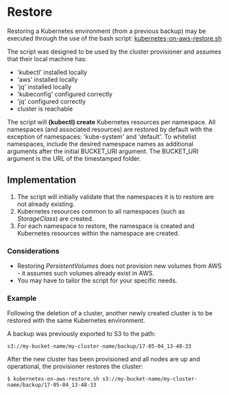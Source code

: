 # Restore
Restoring a Kubernetes environment (from a previous backup) may be executed through the use of the bash script: [kubernetes-on-aws-restore.sh](/contrib/cluster-backup/restore.sh)    

The script was designed to be used by the cluster provisioner and assumes that their local machine has:
- 'kubectl' installed locally
- 'aws' installed locally
- 'jq' installed locally
- 'kubeconfig' configured correctly
- 'jq' configured correctly
- cluster is reachable 

The script will **(kubectl) create** Kubernetes resources per namespace. All namespaces (and associated resources) are restored by default with the exception of namespaces: 'kube-system' and 'default'.
To whitelist namespaces, include the desired namespace names as additional arguments after the initial BUCKET_URI argument.
The BUCKET_URI argument is the URL of the timestamped folder.

## Implementation
1) The script will initially validate that the namespaces it is to restore are not already existing. 
2) Kubernetes resources common to all namespaces (such as *StorageClass*) are created.
3) For each namespace to restore, the namespace is created and Kubernetes resources within the namespace are created.

### Considerations
- Restoring *PersistentVolumes* does not provision new volumes from AWS - it assumes such volumes already exist in AWS.
- You may have to tailor the script for your specific needs. 

 
### Example

Following the deletion of a cluster, another newly created cluster is to be restored with the same Kubernetes environment. 

A backup was previously exported to S3 to the path: 
```
s3://my-bucket-name/my-cluster-name/backup/17-05-04_13-48-33
```
After the new cluster has been provisioned and all nodes are up and operational, the provisioner restores the cluster:
```
$ kubernetes-on-aws-restore.sh s3://my-bucket-name/my-cluster-name/backup/17-05-04_13-48-33
```
